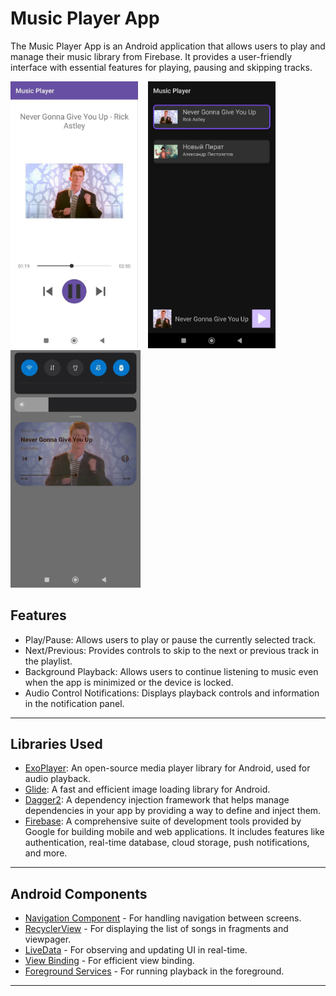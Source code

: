 # Music Player App

The Music Player App is an Android application that allows users to play and manage their music library from Firebase. It provides a user-friendly interface with essential features for playing, pausing and skipping tracks. 

<img title="" src="https://github.com/OTende/MusicPlayer/blob/master/screenshots/1.png?raw=true" alt="Screenshot" width="204">    <img title="" src="https://github.com/OTende/MusicPlayer/blob/master/screenshots/2.png?raw=true" alt="Screenshot" width="204">    <img title="" src="https://github.com/OTende/MusicPlayer/blob/master/screenshots/3.png?raw=true" alt="Screenshot" width="208">

## Features

- Play/Pause: Allows users to play or pause the currently selected track.
- Next/Previous: Provides controls to skip to the next or previous track in the playlist.
- Background Playback: Allows users to continue listening to music even when the app is minimized or the device is locked.
- Audio Control Notifications: Displays playback controls and information in the notification panel.

---

## Libraries Used

- [ExoPlayer]((https://developer.android.com/guide/topics/media/exoplayer)): An open-source media player library for Android, used for audio playback.
- [Glide](https://github.com/bumptech/glide): A fast and efficient image loading library for Android.
- [Dagger2](https://dagger.dev/): A dependency injection framework that helps manage dependencies in your app by providing a way to define and inject them.
- [Firebase](https://firebase.google.com/): A comprehensive suite of development tools provided by Google for building mobile and web applications. It includes features like authentication, real-time database, cloud storage, push notifications, and more.

--- 

## Android Components

- [Navigation Component](https://developer.android.com/guide/navigation) - For handling navigation between screens.
- [RecyclerView](https://developer.android.com/guide/topics/ui/layout/recyclerview) - For displaying the list of songs in fragments and viewpager.
- [LiveData](https://developer.android.com/topic/libraries/architecture/livedata) - For observing and updating UI in real-time.
- [View Binding](https://developer.android.com/topic/libraries/view-binding) - For efficient view binding.
- [Foreground Services](https://developer.android.com/guide/components/foreground-services) - For running playback in the foreground.

---
